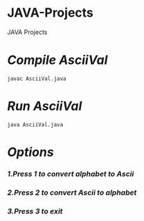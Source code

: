 # JAVA-Projects
JAVA Projects

# *Compile AsciiVal*
```
javac AsciiVal.java
```

# *Run AsciiVal*
```
java AsciiVal.java
```

# *Options*
### *1.Press 1 to convert alphabet to Ascii*
### *2.Press 2 to convert Ascii to alphabet*
### *3.Press 3 to exit*

